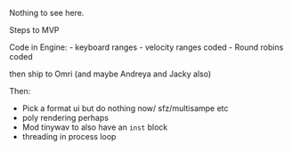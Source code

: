 Nothing to see here.

Steps to MVP

Code in Engine:
    - keyboard ranges
    - velocity ranges coded
    - Round robins coded

then ship to Omri (and maybe Andreya and Jacky also)

Then:

- Pick a format ui but do nothing now/ sfz/multisampe etc
- poly rendering perhaps
- Mod tinywav to also have an `inst` block
- threading in process loop
